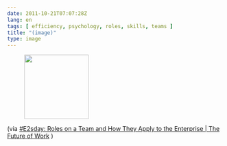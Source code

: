 ```yaml
---
date: 2011-10-21T07:07:28Z
lang: en
tags: [ efficiency, psychology, roles, skills, teams ]
title: "(image)"
type: image
---
```


<figure>
<a
href="https://hugo.ferreira.cc/via-e2sday-roles-on-a-team-and-how-they-apply/attachment/939/"
rel="attachment"><img
src="/wp-content/uploads/2011/10/tumblr_ltfa8aDAjn1qz82meo1_r4_1280-150x150.png"
width="150" height="150" /></a></figure>

(via [#E2sday: Roles on a Team and How They Apply to the Enterprise  | 
The Future of
Work](http://blog.socialcast.com/e2sday-roles-on-a-team-and-how-they-apply-to-the-enterprise/)
)

